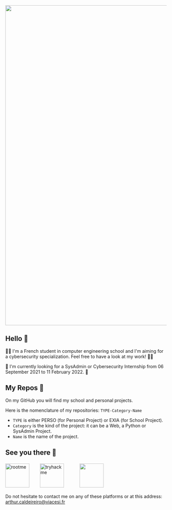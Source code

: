 <img src="https://media.giphy.com/media/YL5jUldUMWBd4l4VP8/giphy.gif" width="1000"/>

## Hello 👋
👨‍💻 I'm a French student in computer engineering school and I'm aiming for a cybersecurity specialization. Feel free to have a look at my work! 👨‍💻

🔎 I'm currently looking for a SysAdmin or Cybersecurity Internship from 06 September 2021 to 11 February 2022. 🔎


## My Repos 📕
On my GitHub you will find my school and personal projects.

Here is the nomenclature of my repositories: `TYPE-Category-Name`
* `TYPE` is either PERSO (for Personal Project) or EXIA (for School Project).
* `Category` is the kind of the project: it can be a Web, a Python or SysAdmin Project.
* `Name` is the name of the project.


## See you there 👀
<a href="https://www.root-me.org/Caldei"><img src="https://i.ibb.co/Cz6zq3q/rootme.png" alt="rootme" width="75" height="75"></a>
&nbsp;&nbsp;&nbsp;&nbsp;&nbsp;
<a href="https://tryhackme.com/p/Caldei"><img src="https://i.ibb.co/cLvwVW6/tryhackme.png" alt="tryhackme" width="75" height="75" style="margin: 5px;"></a>
&nbsp;&nbsp;&nbsp;&nbsp;&nbsp;&nbsp;&nbsp;&nbsp;
<a href="https://www.linkedin.com/in/arthur-caldeireiro/"><img src="https://www.flaticon.com/svg/static/icons/svg/2111/2111499.svg" width="75" height="75" style="margin: 5px;"></a>
 
Do not hesitate to contact me on any of these platforms or at this address: arthur.caldeireiro@viacesi.fr 
